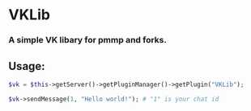 # VKLib
### A simple VK libary for pmmp and forks.
## Usage:
```php
$vk = $this->getServer()->getPluginManager()->getPlugin("VKLib");

$vk->sendMessage(1, "Hello world!"); # "1" is your chat id
```
